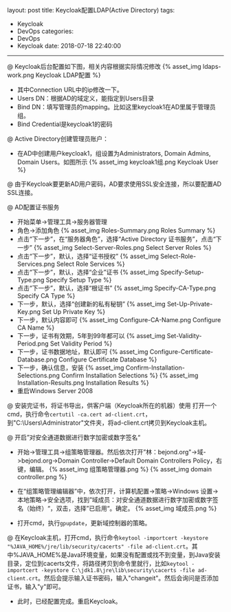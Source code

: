 layout: post
title: Keycloak配置LDAP(Active Directory)
tags:
  - Keycloak
  - DevOps
categories:
  - DevOps
  - Keycloak
date: 2018-07-18 22:40:00
---
@ Keycloak后台配置如下图，相关内容根据实际情况修改
{% asset_img ldaps-work.png Keycloak LDAP配置 %}

* 其中Connection URL中的ip修改一下。
* Users DN：根据AD的域定义，能指定到Users目录
* Bind DN：填写管理员的mapping。比如这里keycloak1在AD里属于管理员组。
* Bind Credential是keycloak1的密码

@ Active Directory创建管理员账户：

* 在AD中创建用户keycloak1，组设置为Administrators, Domain Admins, Domain Users。如图所示
{% asset_img keycloak1组.png Keycloak User %}

@ 由于Keycloak要更新AD用户密码，AD要求使用SSL安全连接，所以要配置AD SSL连接。

@ AD配置证书服务

* 开始菜单->管理工具->服务器管理
* 角色->添加角色
{% asset_img Roles-Summary.png Roles Summary  %}
* 点击“下一步”，在“服务器角色”，选择“Active Directory 证书服务”，点击“下一步”
{% asset_img Select-Server-Roles.png Select Server Roles %}
* 点击“下一步”，默认，选择“证书授权”
{% asset_img Select-Role-Services.png Select Role Services %}
* 点击“下一步”，默认，选择“企业”证书
{% asset_img Specify-Setup-Type.png Specify Setup Type %}
* 点击“下一步”，默认，选择“根证书”
{% asset_img Specify-CA-Type.png Specify CA Type  %}
* 下一步，默认，选择“创建新的私有秘钥”
{% asset_img Set-Up-Private-Key.png Set Up Private Key %}
* 下一步，默认内容即可
{% asset_img Configure-CA-Name.png Configure CA Name  %}
* 下一步，证书有效期，5年到99年都可以
{% asset_img Set-Validity-Period.png Set Validity Period %}
* 下一步，证书数据地址，默认即可
{% asset_img Configure-Certificate-Database.png Configure Certificate Database  %}
* 下一步，确认信息，安装
{% asset_img Confirm-Installation-Selections.png Confirm Installation Selections  %}
{% asset_img Installation-Results.png Installation Results %}
* 重启Windows Server 2008

@ 安装完证书，将证书导出，供客户端（Keycloak所在的机器）使用
打开一个cmd，执行命令`certutil -ca.cert ad-client.crt`，到"C:\Users\Administrator"文件夹，将ad-client.crt拷贝到Keycloak主机。

@ 开启”对安全通道数据进行数字加密或数字签名“
* 开始->管理工具->组策略管理器。然后依次打开”林：bejond.org"->域->bejond.org->Domain Controller->Default Domain Controllers Policy，右键，编辑。
{% asset_img 组策略管理器.png  %}
{% asset_img domain controller.png  %}
* 在“组策略管理编辑器”中，依次打开，计算机配置->策略->Windows 设置->本地策略->安全选项，找到”域成员：对安全通道数据进行数字加密或数字签名（始终）“，双击，选择”已启用“。确定。
{% asset_img 域成员.png  %}

* 打开cmd，执行`gpupdate`，更新域控制器的策略。

@ 在Keycloak主机，打开cmd，执行命令`keytool -importcert -keystore "%JAVA_HOME%/jre/lib/security/cacerts" -file ad-client.crt`。其中%JAVA_HOME%是Java环境变量，如果没有配置或找不到变量，到Java安装目录，定位到cacerts文件，将路径拷贝到命令里就行，比如`keytool -importcert -keystore C:\jdk1.8\jre\lib\security\cacerts -file ad-client.crt`。然后会提示输入证书密码，输入"changeit"。然后会询问是否添加证书，输入"y"即可。

* 此时，已经配置完成。重启Keycloak。
